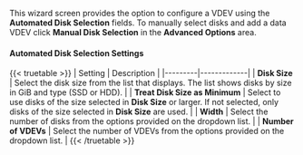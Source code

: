 &NewLine;

This wizard screen provides the option to configure a VDEV using the **Automated Disk Selection** fields. 
To manually select disks and add a data VDEV click **Manual Disk Selection** in the **Advanced Options** area.

#### Automated Disk Selection Settings
{{< truetable >}}
| Setting | Description |
|---------|-------------|
| **Disk Size** | Select the disk size from the list that displays. The list shows disks by size in GiB and type (SSD or HDD). |
| **Treat Disk Size as Minimum** | Select to use disks of the size selected in **Disk Size** or larger. If not selected, only disks of the size selected in **Disk Size** are used. |
| **Width** | Select the number of disks from the options provided on the dropdown list. |
| **Number of VDEVs** | Select the number of VDEVs from the options provided on the dropdown list. |
{{< /truetable >}}
